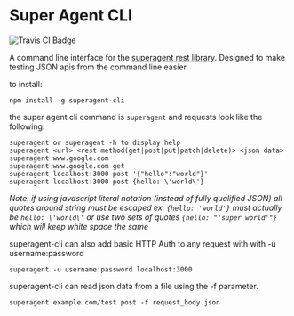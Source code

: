 Super Agent CLI
==================
<img src="https://travis-ci.org/toastynerd/superagent-cli.svg" alt="Travis CI Badge"></img>

A command line interface for the <a href="https://github.com/visionmedia/superagent">superagent rest library</a>. 
Designed to make testing JSON apis from the command line easier.

to install:
```
npm install -g superagent-cli
```

the super agent cli command is `superagent` and requests look like the following:
```
superagent or superagent -h to display help
superagent <url> <rest method(get|post|put|patch|delete)> <json data>
superagent www.google.com
superagent www.google.com get
superagent localhost:3000 post '{"hello":"world"}'
superagent localhost:3000 post {hello: \'world\'}
```
*Note: if using javascript literal notation (instead of fully qualified JSON) all
quotes around string must be escaped 
ex: `{hello: 'world'}` must actually be `hello: \'world\'`
or use two sets of quotes `{hello: "'super world'"}` which will keep white space the same*

superagent-cli can also add basic HTTP Auth to any request with
with -u username:password
```
superagent -u username:password localhost:3000
```
superagent-cli can read json data from a file using the -f parameter.
```
superagent example.com/test post -f request_body.json
```
